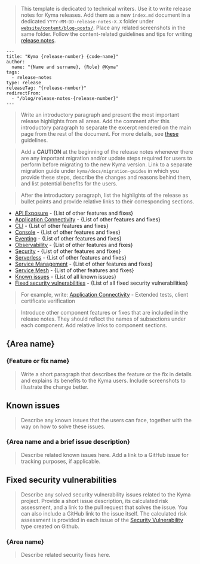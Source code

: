 > This template is dedicated to technical writers. Use it to write release notes for Kyma releases. Add them as a new `index.md` document in a dedicated `YYYY-MM-DD-release-notes-X.X` folder under [`website/content/blog-posts/`](https://github.com/kyma-project/website/tree/main/content/blog-posts). Place any related screenshots in the same folder. Follow the content-related guidelines and tips for writing [release notes](../../docs/guidelines/content-guidelines/07-release-notes.md).

<!-- Fill in the required metadata for the blog post to render properly on the "kyma-project.io" website. Remember to remove the code block. -->

```
---
title: "Kyma {release-number} {code-name}"
author:
  name: "{Name and surname}, {Role} @Kyma"
tags:
  - release-notes
type: release
releaseTag: "{release-number}"
redirectFrom:
  - "/blog/release-notes-{release-number}"
---
```

> Write an introductory paragraph and present the most important release highlights from all areas. Add the <!-- overview --> comment after this introductory paragraph to separate the excerpt rendered on the main page from the rest of the document. For more details, see [these](https://github.com/kyma-project/website/blob/main/docs/write-blog-posts.md) guidelines.

> Add a **CAUTION** at the beginning of the release notes whenever there are any important migration and/or update steps required for users to perform before migrating to the new Kyma version. Link to a separate migration guide under `kyma/docs/migration-guides` in which you provide these steps, describe the changes and reasons behind them, and list potential benefits for the users.  

> After the introductory paragraph, list the highlights of the release as bullet points and provide relative links to their corresponding sections.

- [API Exposure](#api-exposure) - {List of other features and fixes}
- [Application Connectivity](#application-connectivity) - {List of other features and fixes}
- [CLI](#CLI) - {List of other features and fixes}
- [Console](#console) - {List of other features and fixes}
- [Eventing](#eventing) - {List of other features and fixes}
- [Observability](#observability) - {List of other features and fixes}
- [Security](#security) - {List of other features and fixes}
- [Serverless](#serverless) - {List of other features and fixes}
- [Service Management](#service-management) - {List of other features and fixes}
- [Service Mesh](#service-mesh) - {List of other features and fixes}
- [Known issues](#known-issues) - {List of all known issues}
- [Fixed security vulnerabilities](#fixed-security-vulnerabilities) - {List of all fixed security vulnerabilities}

> For example, write:
> [Application Connectivity](#application-connectivity) - Extended tests, client certificate verification

> Introduce other component features or fixes that are included in the release notes. They should reflect the names of subsections under each component. Add relative links to component sections.


## {Area name}

### {Feature or fix name}

> Write a short paragraph that describes the feature or the fix in details and explains its benefits to the Kyma users. Include screenshots to illustrate the change better.


## Known issues

> Describe any known issues that the users can face, together with the way on how to solve these issues.

### {Area name and a brief issue description}

> Describe related known issues here. Add a link to a GitHub issue for tracking purposes, if applicable.


## Fixed security vulnerabilities

> Describe any solved security vulnerability issues related to the Kyma project. Provide a short issue description, its calculated risk assessment, and a link to the pull request that solves the issue. You can also include a GitHub link to the issue itself. The calculated risk assessment is provided in each issue of the [Security Vulnerability](https://github.com/kyma-project/kyma/issues/new?template=security-vulnerability.md) type created on Github.

### {Area name}

> Describe related security fixes here.
